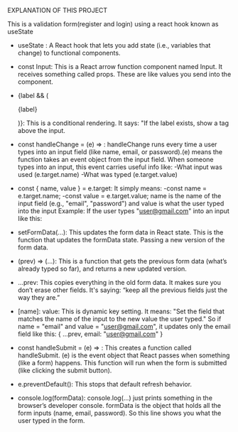 EXPLANATION OF THIS PROJECT

This is a validation form(register and login) using a react hook known as useState

- useState : A React hook that lets you add state (i.e., variables that change) to functional components.

- const Input: This is a React arrow function component named Input. It receives something called props. These are like values you send into the component.

- {label && (
  <!-- <label className="block text-sm font-medium text-gray-700 mb-1"> -->
  {label}
  <!-- </label> -->
  )}: This is a conditional rendering. It says: "If the label exists, show a <label> tag above the input.

- const handleChange = (e) => : handleChange runs every time a user types into an input field (like name, email, or password).(e) means the function takes an event object from the input field. When someone types into an input, this event carries useful info like:
  -What input was used (e.target.name)
  -What was typed (e.target.value)

- const { name, value } = e.target: It simply means:
-const name = e.target.name;
-const value = e.target.value;
name is the name of the input field (e.g., "email", "password") and value is what the user typed into the input
Example:
If the user types "user@gmail.com" into an input like this:
<!-- <input name="email" value="user@gmail.com" /> -->

- setFormData(...): This updates the form data in React state. This is the function that updates the formData state. Passing a new version of the form data.

- (prev) => (...): This is a function that gets the previous form data (what’s already typed so far), and returns a new updated version.

- ...prev: This copies everything in the old form data. It makes sure you don’t erase other fields.
  It's saying: “keep all the previous fields just the way they are.”

- [name]: value: This is dynamic key setting. It means: "Set the field that matches the name of the input to the new value the user typed."
  So if name = "email" and value = "user@gmail.com", it updates only the email field like this:
  {
  ...prev,
  email: "user@gmail.com"
  }

- const handleSubmit = (e) => : This creates a function called handleSubmit.
  (e) is the event object that React passes when something (like a form) happens.
  This function will run when the form is submitted (like clicking the submit button).

- e.preventDefault(): This stops that default refresh behavior.

- console.log(formData): console.log(...) just prints something in the browser’s developer console.
  formData is the object that holds all the form inputs (name, email, password).
  So this line shows you what the user typed in the form.
